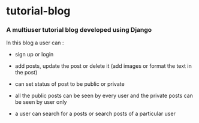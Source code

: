 # tutorial-blog
<h3> A multiuser tutorial blog developed using Django </h3>

In this blog a user can :

  - sign up or login
  
  - add posts, update the post or delete it (add images or format the text in the post)
  
  - can set status of post to be public or private 
  
  - all the public posts can be seen by every user and the private posts can be seen by user only
  
  - a user can search for a posts or search posts of a particular user
  
